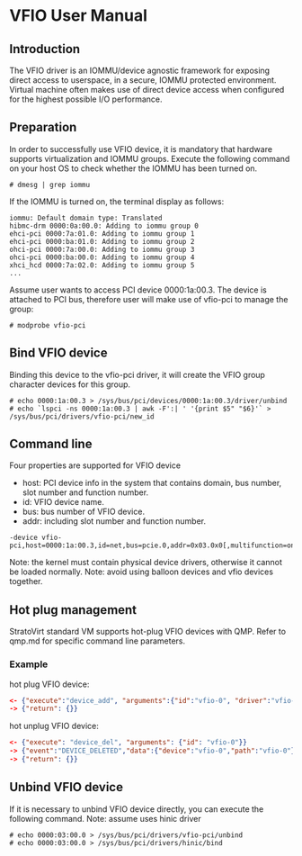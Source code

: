 # VFIO User Manual

## Introduction

The VFIO driver is an IOMMU/device agnostic framework for exposing direct access to userspace, in a secure,
IOMMU protected environment. Virtual machine often makes use of direct device access when configured for the highest
possible I/O performance.

## Preparation

In order to successfully use VFIO device, it is mandatory that hardware supports virtualization and IOMMU groups.
Execute the following command on your host OS to check whether the IOMMU has been turned on.
```shell
# dmesg | grep iommu
```
If the IOMMU is turned on, the terminal display as follows:
```shell
iommu: Default domain type: Translated
hibmc-drm 0000:0a:00.0: Adding to iommu group 0
ehci-pci 0000:7a:01.0: Adding to iommu group 1
ehci-pci 0000:ba:01.0: Adding to iommu group 2
ohci-pci 0000:7a:00.0: Adding to iommu group 3
ohci-pci 0000:ba:00.0: Adding to iommu group 4
xhci_hcd 0000:7a:02.0: Adding to iommu group 5
...
```
Assume user wants to access PCI device 0000:1a:00.3.
The device is attached to PCI bus, therefore user will make use of vfio-pci to manage the group:
```shell
# modprobe vfio-pci
```

## Bind VFIO device

Binding this device to the vfio-pci driver, it will create the VFIO group character devices for this group.
```shell
# echo 0000:1a:00.3 > /sys/bus/pci/devices/0000:1a:00.3/driver/unbind
# echo `lspci -ns 0000:1a:00.3 | awk -F':| ' '{print $5" "$6}'` > /sys/bus/pci/drivers/vfio-pci/new_id
```

## Command line

Four properties are supported for VFIO device
* host: PCI device info in the system that contains domain, bus number, slot number and function number.
* id: VFIO device name.
* bus: bus number of VFIO device.
* addr: including slot number and function number.
```shell
-device vfio-pci,host=0000:1a:00.3,id=net,bus=pcie.0,addr=0x03.0x0[,multifunction=on]
```
Note: the kernel must contain physical device drivers, otherwise it cannot be loaded normally.
Note: avoid using balloon devices and vfio devices together.

## Hot plug management

StratoVirt standard VM supports hot-plug VFIO devices with QMP.
Refer to qmp.md for specific command line parameters.

### Example

hot plug VFIO device:
```json
<- {"execute":"device_add", "arguments":{"id":"vfio-0", "driver":"vfio-pci", "bus": "pcie.1", "addr":"0x0", "host": "0000:1a:00.3"}}
-> {"return": {}}
```
hot unplug VFIO device:
```json
<- {"execute": "device_del", "arguments": {"id": "vfio-0"}}
-> {"event":"DEVICE_DELETED","data":{"device":"vfio-0","path":"vfio-0"},"timestamp":{"seconds":1614310541,"microseconds":554250}}
-> {"return": {}}
```

## Unbind VFIO device

If it is necessary to unbind VFIO device directly, you can execute the following command.
Note: assume uses hinic driver
```shell
# echo 0000:03:00.0 > /sys/bus/pci/drivers/vfio-pci/unbind
# echo 0000:03:00.0 > /sys/bus/pci/drivers/hinic/bind
```
